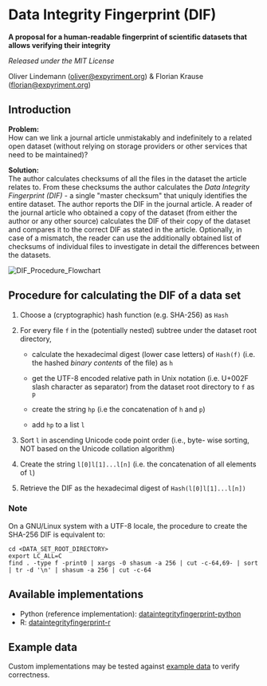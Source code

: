 Data Integrity Fingerprint (DIF)
================================

**A proposal for a human-readable fingerprint of scientific datasets that allows verifying their integrity**

*Released under the MIT License*

Oliver Lindemann (oliver@expyriment.org) & Florian Krause (florian@expyriment.org)

Introduction
------------

**Problem:**  
How can we link a journal article unmistakably and indefinitely to a related open dataset (without relying on storage providers or other services that need to be maintained)?

**Solution:**  
The author calculates checksums of all the files in the dataset the article relates to. From these checksums the author calculates the _Data Integrity Fingerprint (DIF)_ - a single "master checksum" that uniquly identifies the entire dataset. The author reports the DIF in the journal article. A reader of the journal article who obtained a copy of the dataset (from either the author or any other source) calculates the DIF of their copy of the dataset and compares it to the correct DIF as stated in the article. Optionally, in case of a mismatch, the reader can use the additionally obtained list of checksums of individual files to investigate in detail the differences between the datasets.

![DIF_Procedure_Flowchart](https://user-images.githubusercontent.com/2971539/143914028-ea2b8570-6db4-4f82-9bec-b1770fda7df8.png)

Procedure for calculating the DIF of a data set
-----------------------------------------------

1. Choose a (cryptographic) hash function (e.g. SHA-256) as `Hash`

2.  For every file `f` in the (potentially nested) subtree under the dataset root directory,

    * calculate the hexadecimal digest (lower case letters) of `Hash(f)` (i.e. the hashed _binary contents_ of the file) as `h`

    * get the UTF-8 encoded relative path in Unix notation (i.e. U+002F slash character as separator) from the dataset root directory to `f` as `p`

    * create the string `hp` (i.e the concatenation of `h` and `p`)
    
    * add `hp` to a list `l`

3. Sort `l` in ascending Unicode code point order (i.e., byte- wise sorting, NOT based on the Unicode collation algorithm)

4. Create the string `l[0]l[1]...l[n]` (i.e. the concatenation of all elements of `l`)

5. Retrieve the DIF as the hexadecimal digest of `Hash(l[0]l[1]...l[n])`


### Note
On a GNU/Linux system with a UTF-8 locale, the procedure to create the SHA-256 DIF is equivalent to:
```
cd <DATA_SET_ROOT_DIRECTORY>
export LC_ALL=C
find . -type f -print0 | xargs -0 shasum -a 256 | cut -c-64,69- | sort | tr -d '\n' | shasum -a 256 | cut -c-64
```

Available implementations
-------------------------

* Python (reference implementation):  [dataintegrityfingerprint-python](https://github.com/expyriment/dataintegrityfingerprint-python)
* R:  [dataintegrityfingerprint-r](https://github.com/expyriment/dataintegrityfingerprint-r)

Example data
------------
Custom implementations may be tested against [example data](https://github.com/expyriment/DIF/tree/master/example_data) to verify correctness.
